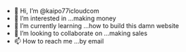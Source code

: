- 👋 Hi, I’m @kaipo77icloudcom
- 👀 I’m interested in ...making money
- 🌱 I’m currently learning ...how to build this damn website
- 💞️ I’m looking to collaborate on ...making sales
- 📫 How to reach me ...by email

<!---
kaipo77icloudcom/kaipo77icloudcom is a ✨ special ✨ repository because its `README.md` (this file) appears on your GitHub profile.
You can click the Preview link to take a look at your changes.
--->
